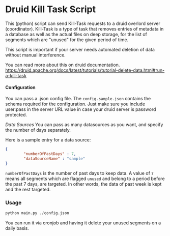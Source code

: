 # Druid Kill Task Script
This (python) script can send Kill-Task requests to a druid overlord server (coordinator).
Kill-Task is a type of task that removes entries of metadata in a database as well
as the actual files on deep storage, for the list of segments which are "unused" for the given
period of time. 

This script is important if your server needs automated deletion of data without 
manual interference.

You can read more about this on druid documentation.
https://druid.apache.org/docs/latest/tutorials/tutorial-delete-data.html#run-a-kill-task

#### Configuration
You can pass a .json config file. The `config.sample.json` contains the schema required
for the configuration. Just make sure you include user:pass in the server URL value in case
your druid server is password protected.

*Data Sources* You can pass as many datasources as you want, and specify the number of days separately.

Here is a sample entry for a data source:
```json
{
        "numberOfPastDays" : 7,
        "dataSourceName" : "sample"
}
```
`numberOfPastDays` is the number of past days to keep data. A value of `7` means all segments which are flagged `unused` 
and belong to a period before the past 7 days, are targeted. In other words, the data of past week is kept and the rest 
targeted.

### Usage
```python
python main.py ./config.json
```

You can run it via cronjob and having it delete your unused segments on a daily basis.
